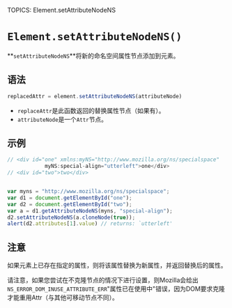 TOPICS: Element.setAttributeNodeNS

# `Element.setAttributeNodeNS()`

**`setAttributeNodeNS`**将新的命名空间属性节点添加到元素。

## 语法

```javascript
replacedAttr = element.setAttributeNodeNS(attributeNode)
```

- `replaceAttr`是此函数返回的替换属性节点（如果有）。
- `attributeNode`是一个`Attr`节点。

## 示例

```javascript
// <div id="one" xmlns:myNS="http://www.mozilla.org/ns/specialspace"
            myNS:special-align="utterleft">one</div>
// <div id="two">two</div>


var myns = "http://www.mozilla.org/ns/specialspace";
var d1 = document.getElementById("one");
var d2 = document.getElementById("two");
var a = d1.getAttributeNodeNS(myns, "special-align");
d2.setAttributeNodeNS(a.cloneNode(true));
alert(d2.attributes[1].value) // returns: `utterleft'
```

## 注意

如果元素上已存在指定的属性，则将该属性替换为新属性，并返回替换后的属性。

请注意，如果您尝试在不克隆节点的情况下进行设置，则Mozilla会给出`NS_ERROR_DOM_INUSE_ATTRIBUTE_ERR`"属性已在使用中"错误，因为DOM要求克隆才能重用Attr（与其他可移动节点不同）。
